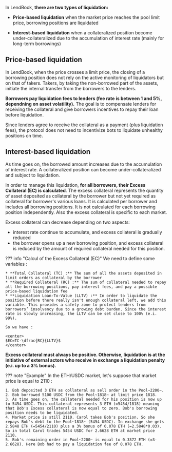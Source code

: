 In LendBook, **there are two types of liquidation:**

* **Price-based liquidation** when the market price reaches the pool limit price, borrowing positions are liquidated

* **Interest-based liquidation** when a collateralized position become under-collateralized due to the accumulation of interest rate (mainly for long-term borrowings)



<h2 style="font-weight: bold;">Price-based liquidation</h2>

In LendBook, when the price crosses a limit price, the closing of a borrowing position does not rely on the active monitoring of liquidators but on that of takers. Takers, by taking the non-borrowed part of the assets, initiate the internal transfer from the borrowers to the lenders.

**Borrowers pay liquidation fees to lenders (fee rate is between 1 and 5%, dependning on asset volatility).** The goal is to compensate lenders for receiving the collateral and give borrowers incentives to repay their loan before liquidation. 

Since lenders agree to receive the collateral as a payment (plus liquidation fees), the protocol does not need to incentivize bots to liquidate unhealthy positions on time. 

<h2 style="font-weight: bold;">Interest-based liquidation</h2>

As time goes on, the borrowed amount increases due to the accumulation of interest rate. A collateralized position can become under-collateralized and subject to liquidation.

In order to manage this liquidation, **for all borrowers, their Excess Collateral (EC) is calculated**. The excess collateral represents the quantity of asset deposited as collateral by the borrower but not yet required as collateral for borrower's various loans. It is calculated per borrower and includes all borrowing positions. It is not calculated for each borrowing position independently. Also the excess collateral is specific to each market.

Excess collateral can decrease depending on two aspects:

- interest rate continue to accumulate, and excess collateral is gradually reduced
- the borrower opens up a new borrowing position, and excess collateral is reduced by the amount of required collateral needed for this position.


??? info "Calcul of the Excess Collateral (EC)"
    We need to define some variables :

    * **Total Collateral (TC) :** The sum of all the assets deposited in limit orders as collateral by the borrower
    * **Required Collateral (RC) :** The sum of collateral needed to repay all the borrowing positions, pay interest fees, and pay a possible price-based liquidation fee
    * **Liquidation Loan-To-Value (LLTV) :** In order to liquidate the position before there really isn't enough collateral left, we add this variable. This provides a safety zone to protect lenders from borrowers’ insolvency due to a growing debt burden. Since the interest rate is slowly increasing, the LLTV can be set close to 100% (e.i. 99%).

    So we have :

    <center>
    $EC=TC-\dfrac{RC}{LLTV}$
    </center>


**Excess collateral must always be positive. Otherwise, liquidation is at the initiative of external actors who receive in exchange a liquidation penalty (e.i. up to a 3% bonus).** 

<!-- TODO à ameliorer. Decrire ce que reçoit le lender, le borrower et l'external actor, et faire un exemple -->



??? note "Example"
    In the ETH/USDC market, let's suppose that market price is equal to 2110 :

    1. Bob deposited 3 ETH as collateral as sell order in the Pool~2200~.
    2. Bob borrowed 5100 USDC from the Pool~1818~ at limit price 1818. 
    3. As time goes on, the collateral needed for his position is now up to 5454 USDC. This collateral represents 3 ETH (=5454/1818) meaning that Bob's Excess collateral is now equal to zero. Bob's borrowing position needs to be liquidated.
    4. Market price is still 2110. Carol takes Bob's position. So she repays Bob's debt to the Pool~1818~ (5454 USDC). In exchange she gets 2.5848 ETH (=5454/2110) plus a 3% bonus of 0.078 ETH (=2.5848*0.03). So in total Carol trades 5454 USDC for 2.6628 ETH at market price 2110. 
    5. Bob's remaining order in Pool~2200~ is equal to 0.3372 ETH (=3-2.6628). Here Bob had to pay a liquidation fee of 0.078 ETH.


